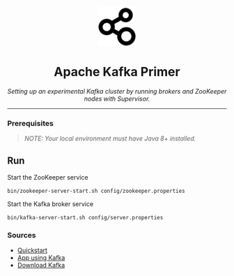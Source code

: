 <br />
<p align="center">
  <a href="">
    <img src=".logo.png" alt="Logo" width="90" height="90">
  </a>

  <h1 align="center">Apache Kafka Primer</h1>

  <p align="center"><i>Setting up an experimental Kafka cluster by running brokers and ZooKeeper nodes with Supervisor.</i>
  </p>
</p>

---

### Prerequisites

> *NOTE: Your local environment must have Java 8+ installed.*


## Run

Start the ZooKeeper service
```shell
bin/zookeeper-server-start.sh config/zookeeper.properties
```

Start the Kafka broker service
```shell
bin/kafka-server-start.sh config/server.properties
```


### Sources
- [Quickstart](https://kafka.apache.org/quickstart)
- [App using Kafka](https://openclassrooms.com/fr/courses/4451251-gerez-des-flux-de-donnees-temps-reel/4451526-creez-votre-premiere-application-avec-kafka)
- [Download Kafka](https://www.apache.org/dyn/closer.cgi?path=/kafka/3.4.0/kafka_2.13-3.4.0.tgz)

